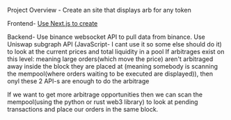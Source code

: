 Project Overview -
Create an site that displays arb for any token

Frontend-
[Use Next.js to create](https://nextjs.org/)

Backend-
Use binance websocket API to pull data from binance.
Use Uniswap subgraph API (JavaScript- I cant use it so some else should do it) to look at the current prices and total liquidity in a pool
If arbitrages exist on this level: meaning large orders(which move the price) aren't arbitraged away inside the block they are placed at (meaning somebody is scanning the mempool(where orders waiting to be executed are displayed)), then onyl these 2 API-s are enough to do the arbitrage

If we want to get more arbitrage opportunities then we can scan the mempool(using the python or rust web3 library) to look at pending transactions and place our orders in the same block.

